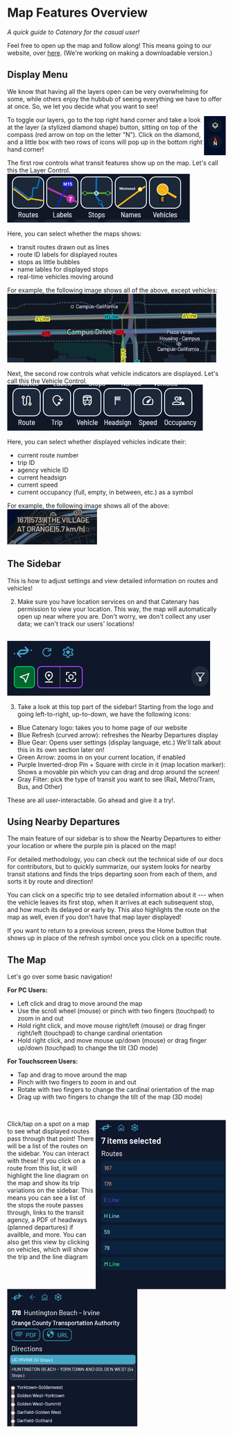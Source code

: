 # Map Features Overview

*A quick guide to Catenary for the casual user!*

Feel free to open up the map and follow along! This means going to our website, over [here](https://maps.catenarymaps.org). (We're working on making a downloadable version.)

## Display Menu

We know that having all the layers open can be very overwhelming for some, while others enjoy the hubbub of seeing everything we have to offer at once. So, we let you decide what you want to see!

<img src="../../examples/top_right_toggle.png" align="right" width="50">

To toggle our layers, go to the top right hand corner and take a look at the layer (a stylized diamond shape) button, sitting on top of the compass (red arrow on top on the letter "N"). Click on the diamond, and a little box with two rows of icons will pop up in the bottom right hand corner!

The first row controls what transit features show up on the map. Let's call this the Layer Control.
![Map layer control ](../../examples/layer_bar.png)

Here, you can select whether the maps shows:
- transit routes drawn out as lines
- route ID labels for displayed routes
- stops as little bubbles
- name lables for displayed stops 
- real-time vehicles moving around

For example, the following image shows all of the above, except vehicles:
![Map layer example ](../../examples/layer.png)

Next, the second row controls what vehicle indicators are displayed. Let's call this the Vehicle Control.
![Map layer control ](../../examples/vehicle_bar.png)

Here, you can select whether displayed vehicles indicate their:
- current route number
- trip ID
- agency vehicle ID
- current headsign
- current speed
- current occupancy (full, empty, in between, etc.) as a symbol

For example, the following image shows all of the above:
![Map layer example ](../../examples/vehicle.png)
 
## The Sidebar

This is how to adjust settings and view detailed information on routes and vehicles!

2. Make sure you have location services on and that Catenary has permission to view your location. This way, the map will automatically open up near where you are. Don't worry, we don't collect any user data; we can't track our users' locations!</br></br> 

![Top of the sidebar](../../examples/top_sidebar1.png)

3. Take a look at this top part of the sidebar! Starting from the logo and going left-to-right, up-to-down, we have the following icons:

- Blue Catenary logo: takes you to home page of our website
- Blue Refresh (curved arrow): refreshes the Nearby Departures display
- Blue Gear: Opens user settings (display language, etc.) We'll talk about this in its own section later on!
- Green Arrow: zooms in on your current location, if enabled
- Purple Inverted-drop Pin + Square with circle in it (map location marker): Shows a movable pin which you can drag and drop around the screen!
- Gray Filter: pick the type of transit you want to see (Rail, Metro/Tram, Bus, and Other)

These are all user-interactable. Go ahead and give it a try!.

## Using Nearby Departures

The main feature of our sidebar is to show the Nearby Departures to either your location or where the purple pin is placed on the map!

For detailed methodology, you can check out the technical side of our docs for contributors, but to quickly summarize, our system looks for nearby transit stations and finds the trips departing soon from each of them, and sorts it by route and direction!

You can click on a specific trip to see detailed information about it --- when the vehicle leaves its first stop, when it arrives at each subsequent stop, and how much its delayed or early by. This also highlights the route on the map as well, even if you don't have that map layer displayed! 

If you want to return to a previous screen, press the Home button that shows up in place of the refresh symbol once you click on a specific route.

## The Map

Let's go over some basic navigation!

**For PC Users:**
- Left click and drag to move around the map
- Use the scroll wheel (mouse) or pinch with two fingers (touchpad) to zoom in and out
- Hold right click, and move mouse right/left (mouse) or drag finger right/left (touchpad) to change cardinal orientation
- Hold right click, and move mouse up/down (mouse) or drag finger up/down (touchpad) to change the tilt (3D mode)

**For Touchscreen Users:**
- Tap and drag to move around the map
- Pinch with two fingers to zoom in and out
- Rotate with two fingers to change the cardinal orientation of the map
- Drag up with two fingers to change the tilt of the map (3D mode)
<br>

<img src="../../examples/routes_from_spot.png" align="right" width="300">Click/tap on a spot on a map to see what displayed routes pass through that point! There will be a list of the routes on the sidebar. You can interact with these! If you click on a route from this list, it will highlight the line diagram on the map and show its trip variations on the sidebar.  This means you can see a list of the stops the route passes through, links to the transit agency, a PDF of headways (planned departures) if availble, and more. You can also get this view by clicking on vehicles, which will show the trip and the line diagram

<img src="../../examples/route_from_list.png" align="middle" width="300"> 